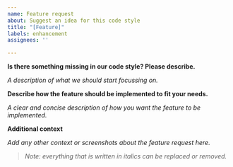 ```yaml
---
name: Feature request
about: Suggest an idea for this code style
title: "[Feature]"
labels: enhancement
assignees: ''

---
```


**Is there something missing in our code style? Please describe.**

_A description of what we should start focussing on._

**Describe how the feature should be implemented to fit your needs.**

_A clear and concise description of how you want the feature to be implemented._

**Additional context**

_Add any other context or screenshots about the feature request here._


> _Note: everything that is written in italics can be replaced or removed._

